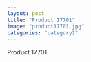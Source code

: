 ```yaml
---
layout: post
title: "Product 17701"
image: "product17701.jpg"
categories: "category1"
---
```

Product 17701
